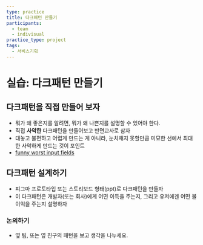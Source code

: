 ```yaml
---
type: practice
title: 다크패턴 만들기
participants:
  - team
  - indivisual
practice_type: project
tags:
  - 서비스기획
---
```


# 실습: 다크패턴 만들기

## 다크패턴을 직접 만들어 보자

- 뭐가 왜 좋은지를 알려면, 뭐가 왜 나쁜지를 설명할 수 있어야 한다.
- 직접 **사악한** 다크패턴을 만들어보고 반면교사로 삼자
- 대놓고 불편하고 어렵게 만드는 게 아니라, 눈치채지 못할만큼 미묘한 선에서 최대한 사악하게 만드는 것이 포인트
- [funny worst input fields](https://www.boredpanda.com/funny-worst-input-fields/)

## 다크패턴 설계하기

- 피그마 프로토타입 또는 스토리보드 형태(ppt)로 다크패턴을 만들자
- 이 다크패턴은 개발자(또는 회사)에게 어떤 이득을 주는지, 그리고 유저에겐 어떤 불이익을 주는지 설명하자

### 논의하기

- 옆 팀, 또는 옆 친구의 패턴을 보고 생각을 나누세요.